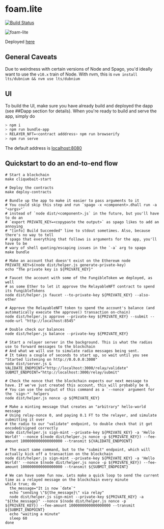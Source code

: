 # foam.lite

[![Build Status](https://travis-ci.com/f-o-a-m/foam.lite.svg?token=S5ycohXqQwQa9vbXx9fF&branch=main)](https://travis-ci.com/f-o-a-m/foam.lite)

![foam-lite](https://i.guim.co.uk/img/media/d7ed6e6bc5205d035f20bfa52a90393c7d098d26/0_145_5568_3340/master/5568.jpg?width=620&quality=85&auto=format&fit=max&s=71c8794e8ea7b272182f2a7c166d5014)

Deployed [here](https://f-o-a-m.github.io/foam.lite/)

## General Caveats
Due to weirdness with certain versions of Node and Spago, you'd ideally want to use the `v10.x` train of Node.
With nvm, this is `nvm install lts/dubnium && nvm use lts/dubnium`

## UI

To build the UI, make sure you have already build and deployed the dapp (see ##Dapp section for details). When you're ready to build and serve the app, simply do

```bash
> npm i
> npm run bundle-app
> RELAYER_NFT=<contract adddress> npm run browserify
> npm run serve
```

The default address is [localhost:8080](localhost:8080)


## Quickstart to do an end-to-end flow

```shell
# Start a blockchain
make cliquebait-start

# Deploy the contracts
make deploy-contracts

# Bundle up the app to make it easier to pass arguments to it
# You could skip this step and run `spago -x <component>.dhall run -a "<args>"`
# instead of `node dist/<component>.js` in the future, but you'll have to do an
# `export PRIVATE_KEY=<copypaste the output>` as spago likes to add an annoying
# "[info] Build Succeeded" line to stdout sometimes. Also, because there's no way to tell
# spago that everything that follows is arguments for the app, you'll have to be
# wary of shell quoting/escaping issues in the `-a` arg to spago
make bundle

# Make an account that doesn't exist on the Ethereum node
PRIVATE_KEY=$(node dist/helper.js generate-private-key)
echo "The private key is ${PRIVATE_KEY}"

# Faucet the account with some of the FungibleToken we deployed, as well
# as some Ether to let it approve the RelayableNFT contract to spend its FungibleTokens
node dist/helper.js faucet --to-private-key ${PRIVATE_KEY} --also-ether

# Approve the RelayableNFT token to spend the account's balance (and automatically execute the approve() transaction on-chain)
node dist/helper.js approve --private-key ${PRIVATE_KEY} --submit --node-url "http://localhost:8545"

# Double check our balances
node dist/helper.js balance --private-key ${PRIVATE_KEY}

# Start a relayer server in the background. This is what the radios use to forward messages to the blockchain
# And what we will use to simulate radio messages being sent.
# It takes a couple of seconds to start up, so wait until you see "Started listening on http://0.0.0.0:3000"
node dist/server.js &
VALIDATE_ENDPOINT="http://localhost:3000/relay/validate"
SUBMIT_ENDPOINT="http://localhost:3000/relay/submit"

# Check the nonce that the blockchain expects our next message to have. If we've just created this account, this will probably be 0.
# You can use the output of this command as a `--nonce` argument for the `sign-*` helpers
node dist/helper.js nonce -p ${PRIVATE_KEY}

# Make a minting message that creates an "arbitrary" hello-world message
# Using relay-nonce 0, and paying 0.1 FT to the relayer, and simulate submitting it over
# the radio to our "validate" endpoint, to double check that it got encoded/signed correctly
node dist/helper.js sign-mint --private-key ${PRIVATE_KEY} -a 'Hello World!' --nonce $(node dist/helper.js nonce -p ${PRIVATE_KEY}) --fee-amount 1000000000000000000 --transmit ${VALIDATE_ENDPOINT}

# The exact same command, but to the "submit" endpoint, which will actually kick off a transaction on the blockchain
node dist/helper.js sign-mint --private-key ${PRIVATE_KEY} -a 'Hello World!' --nonce $(node dist/helper.js nonce -p ${PRIVATE_KEY}) --fee-amount 1000000000000000000 --transmit ${SUBMIT_ENDPOINT}

# We can have some fun now. Lets make a quick loop to send the current time as a relayed message on the blockchain every minute
while true; do
  the_message="It is now `date`"
  echo "sending \"${the_message}\" via relay"
  node dist/helper.js sign-mint --private-key ${PRIVATE_KEY} -a "${the_message}" --nonce $(node dist/helper.js nonce -p ${PRIVATE_KEY}) --fee-amount 1000000000000000000 --transmit ${SUBMIT_ENDPOINT}
  echo "waiting a minute" 
  sleep 60
done
```

